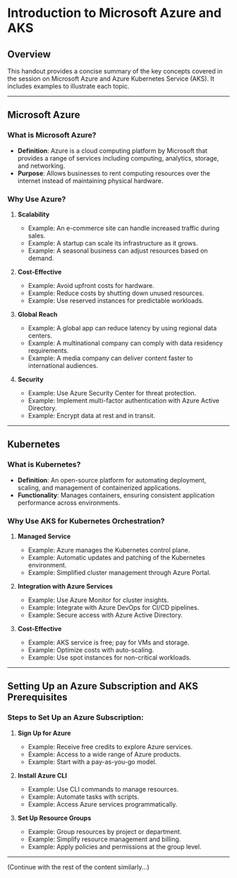 # Introduction to Microsoft Azure and AKS

## Overview
This handout provides a concise summary of the key concepts covered in the session on Microsoft Azure and Azure Kubernetes Service (AKS). It includes examples to illustrate each topic.

---

## Microsoft Azure

### What is Microsoft Azure?
- **Definition**: Azure is a cloud computing platform by Microsoft that provides a range of services including computing, analytics, storage, and networking.
- **Purpose**: Allows businesses to rent computing resources over the internet instead of maintaining physical hardware.

### Why Use Azure?
1. **Scalability**
   - Example: An e-commerce site can handle increased traffic during sales.
   - Example: A startup can scale its infrastructure as it grows.
   - Example: A seasonal business can adjust resources based on demand.

2. **Cost-Effective**
   - Example: Avoid upfront costs for hardware.
   - Example: Reduce costs by shutting down unused resources.
   - Example: Use reserved instances for predictable workloads.

3. **Global Reach**
   - Example: A global app can reduce latency by using regional data centers.
   - Example: A multinational company can comply with data residency requirements.
   - Example: A media company can deliver content faster to international audiences.

4. **Security**
   - Example: Use Azure Security Center for threat protection.
   - Example: Implement multi-factor authentication with Azure Active Directory.
   - Example: Encrypt data at rest and in transit.

---

## Kubernetes

### What is Kubernetes?
- **Definition**: An open-source platform for automating deployment, scaling, and management of containerized applications.
- **Functionality**: Manages containers, ensuring consistent application performance across environments.

### Why Use AKS for Kubernetes Orchestration?
1. **Managed Service**
   - Example: Azure manages the Kubernetes control plane.
   - Example: Automatic updates and patching of the Kubernetes environment.
   - Example: Simplified cluster management through Azure Portal.

2. **Integration with Azure Services**
   - Example: Use Azure Monitor for cluster insights.
   - Example: Integrate with Azure DevOps for CI/CD pipelines.
   - Example: Secure access with Azure Active Directory.

3. **Cost-Effective**
   - Example: AKS service is free; pay for VMs and storage.
   - Example: Optimize costs with auto-scaling.
   - Example: Use spot instances for non-critical workloads.

---

## Setting Up an Azure Subscription and AKS Prerequisites

### Steps to Set Up an Azure Subscription:
1. **Sign Up for Azure**
   - Example: Receive free credits to explore Azure services.
   - Example: Access to a wide range of Azure products.
   - Example: Start with a pay-as-you-go model.

2. **Install Azure CLI**
   - Example: Use CLI commands to manage resources.
   - Example: Automate tasks with scripts.
   - Example: Access Azure services programmatically.

3. **Set Up Resource Groups**
   - Example: Group resources by project or department.
   - Example: Simplify resource management and billing.
   - Example: Apply policies and permissions at the group level.

---

(Continue with the rest of the content similarly...)
